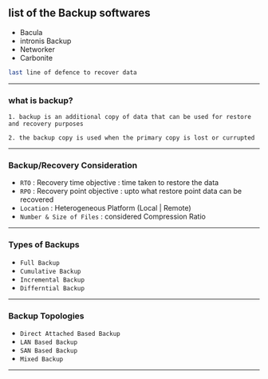 ## list of the Backup softwares
* Bacula
* intronis Backup
* Networker
* Carbonite

```bash
last line of defence to recover data
```
--- 
### what is backup?
```
1. backup is an additional copy of data that can be used for restore and recovery purposes

2. the backup copy is used when the primary copy is lost or currupted
```
---
### Backup/Recovery Consideration
* `RTO` : Recovery time objective : time taken to restore the data  
* `RPO` : Recovery point objective : upto what restore point data can be recovered
* `Location` : Heterogeneous Platform (Local | Remote) 
* `Number & Size of Files` : considered Compression Ratio 
---
### Types of Backups
* `Full Backup` 
* `Cumulative Backup` 
* `Incremental Backup` 
* `Differntial Backup` 
---
### Backup Topologies
* `Direct Attached Based Backup` 
* `LAN Based Backup` 
* `SAN Based Backup` 
* `Mixed Backup` 
---





